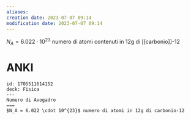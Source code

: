 ```yaml
---
aliases: 
creation date: 2023-07-07 09:14
modification date: 2023-07-07 09:14
---
```


$N_{A} = 6.022 \cdot 10^{23}$ numero di atomi contenuti in 12g di [[carbonio]]-12

# ANKI

```anki
id: 1705511614152
deck: Fisica
---
Numero di Avogadro
===
$N_A = 6.022 \cdot 10^{23}$ numero di atomi in 12g di carbonio-12
```
